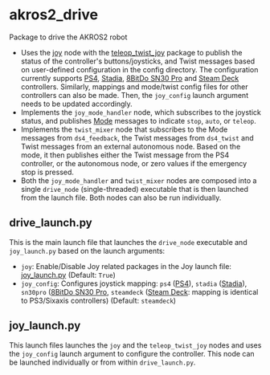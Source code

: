 # akros2_drive
Package to drive the AKROS2 robot

* Uses the [joy](https://github.com/adityakamath/joystick_drivers/tree/ros2/joy) node with the [teleop_twist_joy](https://github.com/ros2/teleop_twist_joy) package to publish the status of the controller's buttons/joysticks, and Twist messages based on user-defined configuration in the config directory. The configuration currently supports [PS4](https://www.playstation.com/nl-nl/accessories/dualshock-4-wireless-controller/), [Stadia](https://stadia.google.com/controller/), [8BitDo SN30 Pro](https://www.8bitdo.com/sn30-pro-g-classic-or-sn30-pro-sn/) and [Steam Deck](https://store.steampowered.com/steamdeck) controllers. Similarly, mappings and mode/twist config files for other controllers can also be made. Then, the ```joy_config``` launch argument needs to be updated accordingly.
* Implements the ```joy_mode_handler``` node, which subscribes to the joystick status, and publishes [Mode](https://github.com/adityakamath/akros2_msgs/blob/master/msg/Mode.msg) messages to indicate ```stop```, ```auto```, or ```teleop```.
* Implements the ```twist_mixer``` node that subscribes to the Mode messages from ```ds4_feedback```, the Twist messages from ```ds4_twist``` and Twist messages from an external autonomous node. Based on the mode, it then publishes either the Twist message from the PS4 controller, or the autonomous node, or zero values if the emergency stop is pressed.
* Both the ```joy_mode_handler``` and ```twist_mixer``` nodes are composed into a single ```drive_node``` (single-threaded) executable that is then launched from the launch file. Both nodes can also be run individually.

## drive_launch.py
This is the main launch file that launches the ```drive_node``` executable and ```joy_launch.py``` based on the launch arguments:

* ```joy```: Enable/Disable Joy related packages in the Joy launch file: [joy_launch.py](https://github.com/adityakamath/akros2_drive/blob/humble/launch/joy_launch.py) (Default: ```True```)
* ```joy_config```: Configures joystick mapping: ```ps4``` ([PS4](https://www.playstation.com/nl-nl/accessories/dualshock-4-wireless-controller/)), ```stadia``` ([Stadia](https://stadia.google.com/controller/)), ```sn30pro``` ([8BitDo SN30 Pro](https://www.8bitdo.com/sn30-pro-g-classic-or-sn30-pro-sn/), ```steamdeck``` ([Steam Deck](https://store.steampowered.com/steamdeck): mapping is identical to PS3/Sixaxis controllers) (Default: ```steamdeck```)

## joy_launch.py
This launch files launches the ```joy``` and the ```teleop_twist_joy``` nodes and uses the ```joy_config``` launch argument to configure the controller. This node can be launched individually or from within ```drive_launch.py```.
